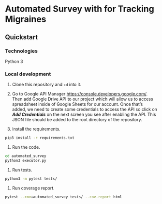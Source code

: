 # Automated Survey with for Tracking Migraines

## Quickstart

### Technologies

Python 3

### Local development

1. Clone this repository and `cd` into it.

1. Go to Google API Manager https://console.developers.google.com/. Then add Google Drive API to our project which will allow us to access spreadsheet inside of Google Sheets for our account. Once that’s added, we need to create some credentials to access the API so click on ***Add Credentials*** on the next screen you see after enabling the API. This JSON file should be added to the root directory of the repository.

1. Install the requirements.

```bash
pip3 install -r requirements.txt
```

1. Run the code.

  ```bash
  cd automated_survey
  python3 executor.py  
  ```

1. Run tests.

```bash
python3 -m pytest tests/
```

1. Run coverage report.

  ```bash
  pytest --cov=automated_survey tests/ --cov-report html
  ```

